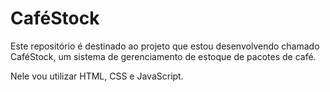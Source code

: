 # CaféStock

Este repositório é destinado ao projeto que estou desenvolvendo chamado CaféStock, um sistema de gerenciamento de estoque de pacotes de café.

Nele vou utilizar HTML, CSS e JavaScript.
